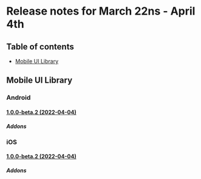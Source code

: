 # Release notes for March 22ns - April 4th

## Table of contents
* [Mobile UI Library](#mobile-ui-library)

## Mobile UI Library

### Android
#### [1.0.0-beta.2 (2022-04-04)]()
##### Addons

### iOS
#### [1.0.0-beta.2 (2022-04-04)]()
##### Addons
